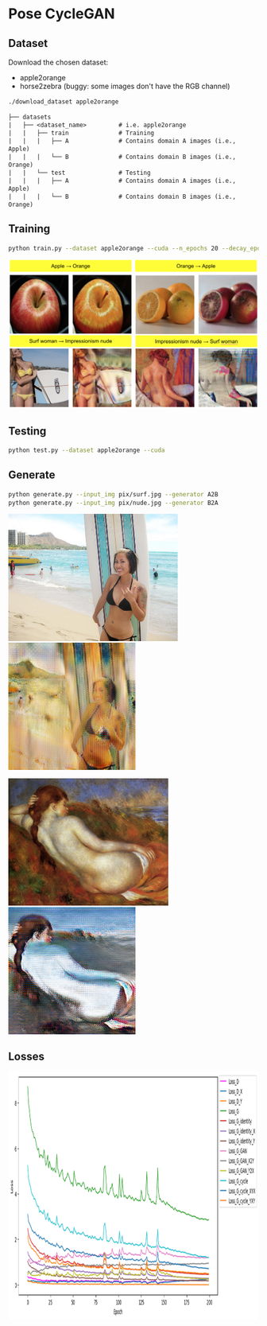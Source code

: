 # Pose CycleGAN

## Dataset

Download the chosen dataset:
* apple2orange
* horse2zebra (buggy: some images don't have the RGB channel)
```bash
./download_dataset apple2orange
```

```
├── datasets                   
|   ├── <dataset_name>         # i.e. apple2orange
|   |   ├── train              # Training
|   |   |   ├── A              # Contains domain A images (i.e., Apple)
|   |   |   └── B              # Contains domain B images (i.e., Orange)
|   |   └── test               # Testing
|   |   |   ├── A              # Contains domain A images (i.e., Apple)
|   |   |   └── B              # Contains domain B images (i.e., Orange)
```

## Training

```bash
python train.py --dataset apple2orange --cuda --n_epochs 20 --decay_epoch 10
```

<p float="left">
    <img src="pix/training.png" width="600" />
</p>

## Testing

```bash
python test.py --dataset apple2orange --cuda
```

## Generate

```bash
python generate.py --input_img pix/surf.jpg --generator A2B
python generate.py --input_img pix/nude.jpg --generator B2A
```

<p float="left">
    <img src="pix/surf.jpg" height="256" />
    <img src="pix/surf_output.png" height="256" />
</p>

<p float="left">
    <img src="pix/nude.jpg" height="256" />
    <img src="pix/nude_output.png" height="256" />
</p>

## Losses

<p float="left">
    <img src="pix/loss.png" height="500" />
</p>